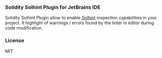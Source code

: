 ### Solidity Solhint Plugin for JetBrains IDE

Solidity Solhint Plugin allow to enable [Solhint](https://github.com/protofire/solhint)
inspection capabilities in your project. It highlight of warnings / errors found by the linter in editor during
code modification.

### License
MIT